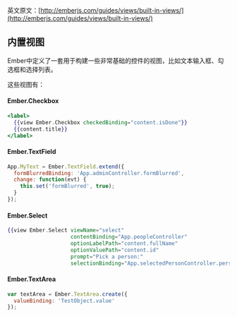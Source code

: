 英文原文：[http://emberjs.com/guides/views/built-in-views/](http://emberjs.com/guides/views/built-in-views/)

## 内置视图

Ember中定义了一套用于构建一些非常基础的控件的视图，比如文本输入框、勾选框和选择列表。

这些视图有：

#### Ember.Checkbox

```handlebars
<label>
  {{view Ember.Checkbox checkedBinding="content.isDone"}}
  {{content.title}}
</label>
```

#### Ember.TextField

```javascript
App.MyText = Ember.TextField.extend({
  formBlurredBinding: 'App.adminController.formBlurred',
  change: function(evt) {
    this.set('formBlurred', true);
  }
});
```

#### Ember.Select

```handlebars
{{view Ember.Select viewName="select"
                    contentBinding="App.peopleController"
                    optionLabelPath="content.fullName"
                    optionValuePath="content.id"
                    prompt="Pick a person:"
                    selectionBinding="App.selectedPersonController.person"}}
```

#### Ember.TextArea

```javascript
var textArea = Ember.TextArea.create({
  valueBinding: 'TestObject.value'
});
```

